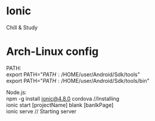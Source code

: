 # Ionic
Chill &amp; Study

# Arch-Linux config
PATH:  
  export PATH="$PATH:/$HOME/user/Android/Sdk/tools"  
  export PATH="$PATH:/$HOME/user/Android/Sdk/tools/bin"  

Node.js:  
  npm -g install ionic@4.8.0 cordova //Installing  
  ionic start [projectName] blank [banlkPage]  
  ionic serve // Starting server  
